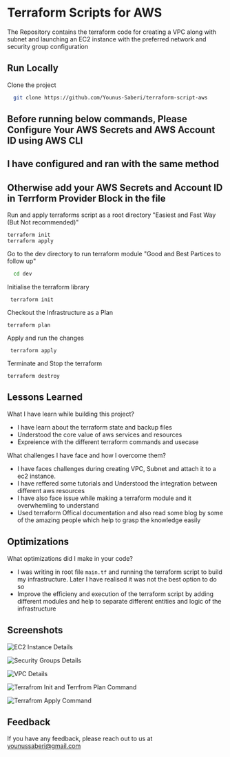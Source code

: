 # Terraform Scripts for AWS 

The Repository contains the terraform code for creating a VPC along with subnet and launching an EC2 instance with the preferred network and security group configuration



## Run Locally

Clone the project 

```bash
  git clone https://github.com/Younus-Saberi/terraform-script-aws
```

## Before running below commands, Please Configure Your AWS Secrets and AWS Account ID using AWS CLI
## I have configured and ran with the same method
## Otherwise add your AWS Secrets and Account ID in Terrform Provider Block in the file

Run and apply terraforms script as a root directory
"Easiest and Fast Way (But Not recommended)"
```hcl
terraform init
terraform apply
```

Go to the dev directory to run terraform module 
"Good and Best Partices to follow up"
```bash
  cd dev
```

Initialise the terraform library

```hcl
 terraform init
```

Checkout the Infrastructure as a Plan
```hcl
terraform plan 
```

Apply and run the changes 

```hcl
 terraform apply
```

Terminate and Stop the terraform

```hcl
terraform destroy
```


## Lessons Learned

What I have learn while building this project?
- I have learn about the terraform state and backup files
- Understood the core value of aws services and resources
- Expreience with the different terraform commands and usecase

What challenges I have face and how I overcome them?
- I have faces challenges during creating VPC, Subnet and attach it to a ec2 instance. 
- I have reffered some tutorials and Understood the integration between different aws resources
- I have also face issue while making a terraform module and it overwhemling to understand
- Used terraform Offical documentation and also read some blog by some of the amazing people which help to grasp the knowledge easily



## Optimizations

What optimizations did I make in your code? 
- I was writing in root file `main.tf` and running the terraform script to build my infrastructure. Later I have realised it was not the best option to do so
- Improve the efficieny and execution of the terraform script by adding different modules and help to separate different entities and logic of the infrastructure

## Screenshots

![EC2 Instance Details](https://github.com/Younus-Saberi/aws-terrafrom-script/assets/73644685/9e505a23-03ad-408d-bb23-1f77e0373303)

![Security Groups Details](https://github.com/Younus-Saberi/aws-terrafrom-script/assets/73644685/4d1109d1-e28f-4645-a121-72036c8b43a8)

![VPC Details](https://github.com/Younus-Saberi/aws-terrafrom-script/assets/73644685/5398a48c-8495-4c75-a3b1-22bf8dd0ff93)

![Terrafrom Init and Terrfrom Plan Command](https://github.com/Younus-Saberi/aws-terrafrom-script/assets/73644685/dd6fb6f6-fae9-45ab-9f6e-4d102685ffc7)

![Terrafrom Apply Command](https://github.com/Younus-Saberi/aws-terrafrom-script/assets/73644685/c77cd368-a55d-4581-a2b2-a27c71668012)


## Feedback

If you have any feedback, please reach out to us at younussaberi@gmail.com
